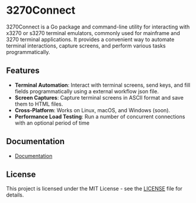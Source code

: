 # 3270Connect

3270Connect is a Go package and command-line utility for interacting with x3270 or s3270 terminal emulators, commonly used for mainframe and 3270 terminal applications. It provides a convenient way to automate terminal interactions, capture screens, and perform various tasks programmatically.

## Features

- **Terminal Automation**: Interact with terminal screens, send keys, and fill fields programmatically using a external workflow json file.
- **Screen Captures**: Capture terminal screens in ASCII format and save them to HTML files.
- **Cross-Platform**: Works on Linux, macOS, and Windows (soon).
- **Performance Load Testing**: Run a number of concurrent connections with an optional period of time 

## Documentation

- [ Documentation](https://3270.io)

## License

This project is licensed under the MIT License - see the [LICENSE](LICENSE) file for details.
